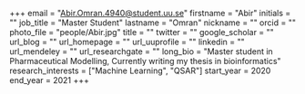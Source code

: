 +++ 
email = "Abir.Omran.4940@student.uu.se" 
firstname = "Abir" 
initials = "" 
job_title = "Master Student" 
lastname = "Omran" 
nickname = "" 
orcid = "" 
photo_file = "people/Abir.jpg" 
title = "" 
twitter = "" 
google_scholar = "" 
url_blog = "" 
url_homepage = "" 
url_uuprofile = "" 
linkedin = "" 
url_mendeley = "" 
url_researchgate = "" 
long_bio = "Master student in Pharmaceutical Modelling, Currently writing my thesis in bioinformatics" 
research_interests = ["Machine Learning", "QSAR"] 
start_year = 2020
end_year = 2021
+++